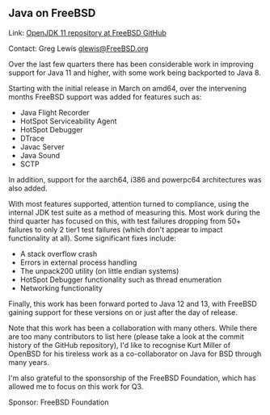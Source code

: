 ## Java on FreeBSD ##

Link:    [OpenJDK 11 repository at FreeBSD GitHub](https://github.com/freebsd/openjdk-jdk11u)

Contact: Greg Lewis <glewis@FreeBSD.org>

Over the last few quarters there has been considerable work in improving
support for Java 11 and higher, with some work being backported to Java 8.

Starting with the initial release in March on amd64, over the
intervening months FreeBSD support was added for features such as:

  * Java Flight Recorder
  * HotSpot Serviceability Agent
  * HotSpot Debugger
  * DTrace
  * Javac Server
  * Java Sound
  * SCTP

In addition, support for the aarch64, i386 and powerpc64 architectures
was also added.

With most features supported, attention turned to compliance, using the
internal JDK test suite as a method of measuring this.  Most work during
the third quarter has focused on this, with test failures dropping from
50+ failures to only 2 tier1 test failures (which don't appear to impact
functionality at all).  Some significant fixes include:

  * A stack overflow crash
  * Errors in external process handling
  * The unpack200 utility (on little endian systems)
  * HotSpot Debugger functionality such as thread enumeration
  * Networking functionality

Finally, this work has been forward ported to Java 12 and 13, with FreeBSD
gaining support for these versions on or just after the day of release.

Note that this work has been a collaboration with many others.  While there
are too many contributors to list here (please take a look at the commit
history of the GitHub repository), I'd like to recognise Kurt Miller of
OpenBSD for his tireless work as a co-collaborator on Java for BSD through
many years.

I'm also grateful to the sponsorship of the FreeBSD Foundation, which has
allowed me to focus on this work for Q3.

Sponsor: FreeBSD Foundation
